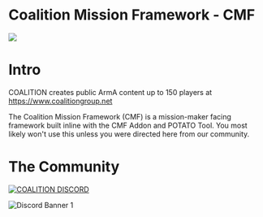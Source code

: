 # Coalition Mission Framework - CMF
<img src="http://coalitiongroup.net/coalition.png">

# Intro
COALITION creates public ArmA content up to 150 players at https://www.coalitiongroup.net

The Coalition Mission Framework (CMF) is a mission-maker facing framework built inline with the CMF Addon and POTATO Tool. You most likely won't use this unless you were directed here from our community.

# The Community
[![COALITION DISCORD](https://img.shields.io/badge/COALITION_Discord-blue)](https://discord.gg/armacoalition)

![Discord Banner 1](https://discordapp.com/api/guilds/237991125523103747/widget.png?style=banner1)
